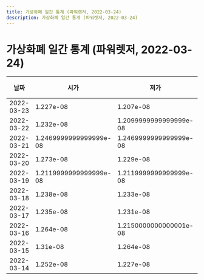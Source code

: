 ```yaml
---
title: 가상화폐 일간 통계 (파워렛저, 2022-03-24)
description: 가상화폐 일간 통계 (파워렛저, 2022-03-24)
---
```


가상화폐 일간 통계 (파워렛저, 2022-03-24)
===

|날짜|시가|저가|고가|종가|비고|
|--|--|--|--|--|--|
|2022-03-23|1.227e-08|1.207e-08|1.227e-08|1.2119999999999999e-08|    |
|2022-03-22|1.232e-08|1.2099999999999999e-08|1.241e-08|1.228e-08|    |
|2022-03-21|1.2469999999999999e-08|1.2469999999999999e-08|1.2469999999999999e-08|1.2469999999999999e-08|    |
|2022-03-20|1.273e-08|1.229e-08|1.274e-08|1.236e-08|    |
|2022-03-19|1.2119999999999999e-08|1.2119999999999999e-08|1.2589999999999999e-08|1.2160000000000001e-08|    |
|2022-03-18|1.238e-08|1.233e-08|1.262e-08|1.233e-08|    |
|2022-03-17|1.235e-08|1.231e-08|1.235e-08|1.233e-08|    |
|2022-03-16|1.264e-08|1.2150000000000001e-08|1.264e-08|1.218e-08|    |
|2022-03-15|1.31e-08|1.264e-08|1.3730000000000001e-08|1.264e-08|    |
|2022-03-14|1.252e-08|1.227e-08|1.252e-08|1.24e-08|    |
